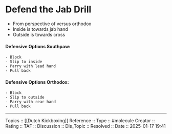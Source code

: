 # Defend the Jab Drill


- From perspective of versus orthodox
- Inside is towards jab hand
- Outside is towards cross

#### Defensive Options Southpaw:
	- Block
	- Slip to inside
	- Parry with lead hand
	- Pull back


#### Defensive Options Orthodox:
	- Block
	- Slip to outside
	- Parry with rear hand
	- Pull back
---
Topics ::  [[Dutch Kickboxing]] 
Reference ::
Type :: #molecule
Creator ::
Rating ::
TAF ::
Discussion ::
Dis_Topic :: 
Resolved ::
Date :: 2025-01-17 19:41
